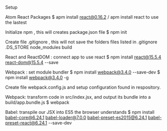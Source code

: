Setup

Atom React Packages
$ apm install react@0.16.2 / apm install react to use the lastest

Initialize npm , this will creates package.json file
$ npm init

Create file .gitignore , this will not save the folders files listed in .gitignore
  .DS_STORE
  node_modules
  build
  
React and ReactDOM : connect app to use react
$ npm install react@15.5.4 react-dom@15.5.4 --save  

Webpack : set module bundler
$ npm install webpack@3.4.0 --save-dev
$ npm install webpack@3.4.0 -g

Create file webpack.config.js and setup configuration found in respository.

Webpack: transform code in src/index.jsx, and output its bundle into a build/app.bundle.js
$ webpack

Babel: transpile our JSX into ES5 the browser understands
$ npm install babel-core@6.24.1 babel-loader@7.0.0 babel-preset-es2015@6.24.1 babel-preset-react@6.24.1 --save-dev

